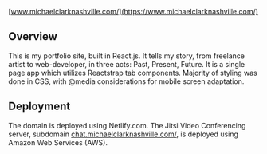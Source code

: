 [www.michaelclarknashville.com/](https://www.michaelclarknashville.com/)

## Overview
This is my portfolio site, built in React.js. It tells my story, from freelance artist to web-developer, in three acts: Past, Present, Future. It is a single page app which utilizes Reactstrap tab components. Majority of styling was done in CSS, with @media considerations for mobile screen adaptation.

## Deployment
The domain is deployed using Netlify.com. The Jitsi Video Conferencing server, subdomain [chat.michaelclarknashville.com/](https://www.chat.michaelclarknashville.com/), is deployed using Amazon Web Services (AWS).